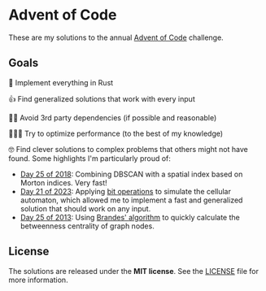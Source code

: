 # Advent of Code

These are my solutions to the annual [Advent of Code](https://adventofcode.com)
challenge.

## Goals

🦀 Implement everything in Rust

👍 Find generalized solutions that work with every input

⛓️‍💥 Avoid 3rd party dependencies (if possible and reasonable)

🏃‍♂️‍➡️ Try to optimize performance (to the best of my knowledge)

🤓 Find clever solutions to complex problems that others might not have found.
  Some highlights I'm particularly proud of:
* [Day 25 of 2018](2018/day25/src/main.rs): Combining DBSCAN with a spatial
  index based on Morton indices. Very fast!
* [Day 21 of 2023](2023/day21/src/main.rs): Applying
  [bit operations](2023/day21/src/bitarray.rs) to simulate the cellular
  automaton, which allowed me to implement a fast and generalized solution
  that should work on any input.
* [Day 25 of 2013](2023/day25/src/main.rs): Using
  [Brandes' algorithm](https://doi.org/10.1080/0022250X.2001.9990249) to
  quickly calculate the betweenness centrality of graph nodes.

## License

The solutions are released under the **MIT license**. See the
[LICENSE](LICENSE) file for more information.
